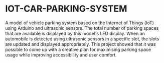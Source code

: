 # IOT-CAR-PARKING-SYSTEM
A model of vehicle parking system based on the Internet of Things (IoT) using Arduino and ultrasonic sensors. The total number of parking spaces that are available is displayed by this model's LED display. When an automobile is detected using ultrasonic sensors in a specific slot, the slots are updated and displayed appropriately. This project showed that it was possible to come up with a creative plan for maximising parking space usage while improving accessibility and user comfort.
